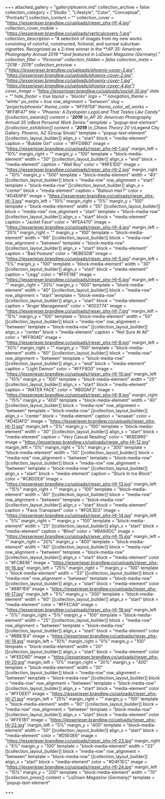+++
attached_gallery = "gallery/phoenix.md"
collection_archive = false
collection_category = ["Studio ", "Lifestyle", "Color", "Conceptual", "Portraits"]
collection_content = ""
collection_cover = "https://jesserieser.brandlew.co/uploads/rieser_phx-HI-4.jpg"
collection_cover_mobile = "https://jesserieser.brandlew.co/uploads/verticalcovers-1.jpg"
collection_description = "A selection of images from my new works consisting of colorful, constructed, fictional, and surreal suburban vignettes. Recognized as a 2-time winner in the **_AP 35: American Photography Annual 2019 _**and featured in _LoDown Magazine_ (Germany)."
collection_filter = "Personal"
collection_hidden = false
collection_meta = "2018 - 2019"
collection_preview = ["https://jesserieser.brandlew.co/uploads/phoenix-cover-3.jpg", "https://jesserieser.brandlew.co/uploads/phoenix-cover-2.jpg", "https://jesserieser.brandlew.co/uploads/phoenix-cover-1.jpg", "https://jesserieser.brandlew.co/uploads/phoenix-cover-4.jpg"]
cover_image = "https://jesserieser.brandlew.co/uploads/social-10.jpg"
date = ""
hide_footer = true
layout = "blocks"
logo = ""
navigation_theme = "white"
px_extra = true
row_alignment = "between"
slug = "projects/phoenix"
theme_color = "#FF9758"
theme_color_all_works = "#FF8F47"
title = "Phoenix: A Dystopian LegoLand That Tastes Like Candy"
[[collection_awards]]
content = "**2019**  \n_AP 35: American Photography Annual 35_  \nBest Personal Work Series:"
template = "popup-text-element"
[[collection_exhibition]]
content = "**2019**  \n_Chaos Theory 20_  \nLegend City Gallery. Phoenix, AZ (Group Show)"
template = "popup-text-element"
[[collection_layout_builder]]
align_x = "start"
block = "media-element"
caption = "Bubble Girl"
color = "#FFD9B0"
image = "https://jesserieser.brandlew.co/uploads/rieser_phx-HI-1.jpg"
margin_left = "10%"
margin_right = ""
margin_y = "100"
template = "block-media-element"
width = "30"
[[collection_layout_builder]]
align_x = "end"
block = "media-element"
caption = "Wall Boy"
color = "#9FE1DD"
image = "https://jesserieser.brandlew.co/uploads/rieser_phx-HI-2.jpg"
margin_right = "10%"
margin_y = "500"
template = "block-media-element"
width = "40"
[[collection_layout_builder]]
block = "media-row"
row_alignment = "start"
template = "block-media-row"
[[collection_layout_builder]]
align_x = "center"
block = "media-element"
caption = "Balloon Hair?"
color = "#D4E6F6"
image = "https://jesserieser.brandlew.co/uploads/rieser_phx-HI-3.jpg"
margin_left = "10%"
margin_right = "0%"
margin_y = "100"
template = "block-media-element"
width = "55"
[[collection_layout_builder]]
block = "media-row"
row_alignment = "start"
template = "block-media-row"
[[collection_layout_builder]]
align_x = "start"
block = "media-element"
caption = "Jacket Face"
color = "#FEA470"
image = "https://jesserieser.brandlew.co/uploads/rieser_phx-HI-4.jpg"
margin_left = "20%"
margin_right = ""
margin_y = "100"
template = "block-media-element"
width = "66"
[[collection_layout_builder]]
block = "media-row"
row_alignment = "between"
template = "block-media-row"
[[collection_layout_builder]]
align_x = "start"
block = "media-element"
caption = "Bad Posture"
color = "#EBE5DB"
image = "https://jesserieser.brandlew.co/uploads/rieser_phx-HI-5.jpg"
margin_left = "5%"
margin_y = "100"
template = "block-media-element"
width = "30"
[[collection_layout_builder]]
align_x = "start"
block = "media-element"
caption = "Legg"
color = "#FFE19E"
image = "https://jesserieser.brandlew.co/uploads/rieser_phx-HI-6.jpg"
margin_left = ""
margin_right = "20%"
margin_y = "600"
template = "block-media-element"
width = "40"
[[collection_layout_builder]]
block = "media-row"
row_alignment = "start"
template = "block-media-row"
[[collection_layout_builder]]
align_x = "start"
block = "media-element"
caption = "Anger Management"
color = "#002774"
image = "https://jesserieser.brandlew.co/uploads/rieser_phx-HI-7.jpg"
margin_left = "15%"
margin_y = "100"
template = "block-media-element"
width = "50"
[[collection_layout_builder]]
block = "media-row"
row_alignment = "between"
template = "block-media-row"
[[collection_layout_builder]]
align_x = "center"
block = "media-element"
caption = "Not Sure At All"
color = "#FF904D"
image = "https://jesserieser.brandlew.co/uploads/rieser_phx-HI-8.jpg"
margin_left = "30%"
margin_right = ""
margin_y = "100"
template = "block-media-element"
width = "60"
[[collection_layout_builder]]
block = "media-row"
row_alignment = "between"
template = "block-media-row"
[[collection_layout_builder]]
align_x = "end"
block = "media-element"
caption = "Light Demon"
color = "#FFF8D0"
image = "https://jesserieser.brandlew.co/uploads/rieser_phx-HI-10.jpg"
margin_left = "10%"
margin_y = "100"
template = "block-media-element"
width = "25"
[[collection_layout_builder]]
align_x = "start"
block = "media-element"
caption = "WATER FACE"
color = "#B0DAF2"
image = "https://jesserieser.brandlew.co/uploads/rieser_phx-HI-9.jpg"
margin_right = "15%"
margin_y = "400"
template = "block-media-element"
width = "40"
[[collection_layout_builder]]
block = "media-row"
row_alignment = "between"
template = "block-media-row"
[[collection_layout_builder]]
align_x = "center"
block = "media-element"
caption = "woaaah"
color = "#D4DAFD"
image = "https://jesserieser.brandlew.co/uploads/rieser_phx-HI-11.jpg"
margin_left = "5%"
margin_y = "100"
template = "block-media-element"
width = "30"
[[collection_layout_builder]]
align_x = "start"
block = "media-element"
caption = "Very Casual Reading"
color = "#EBD995"
image = "https://jesserieser.brandlew.co/uploads/rieser_phx-HI-12.jpg"
margin_left = "0%"
margin_right = "5%"
margin_y = "300"
template = "block-media-element"
width = "55"
[[collection_layout_builder]]
block = "media-row"
row_alignment = "between"
template = "block-media-row"
[[collection_layout_builder]]
block = "media-row"
row_alignment = "between"
template = "block-media-row"
[[collection_layout_builder]]
align_x = "start"
block = "media-element"
caption = "Stuck In Ice Block"
color = "#CBDDE8"
image = "https://jesserieser.brandlew.co/uploads/rieser_phx-HI-13.jpg"
margin_left = "15%"
margin_right = ""
margin_y = "100"
template = "block-media-element"
width = "40"
[[collection_layout_builder]]
block = "media-row"
row_alignment = "between"
template = "block-media-row"
[[collection_layout_builder]]
align_x = "start"
block = "media-element"
caption = "Face Transplant"
color = "#FDE3D3"
image = "https://jesserieser.brandlew.co/uploads/rieser_phx-HI-14.jpg"
margin_left = "5%"
margin_right = ""
margin_y = "100"
template = "block-media-element"
width = "25"
[[collection_layout_builder]]
align_x = "start"
block = "media-element"
caption = "Blind"
color = "#BA94DC"
image = "https://jesserieser.brandlew.co/uploads/rieser_phx-HI-15.jpg"
margin_left = ""
margin_right = "20%"
margin_y = "400"
template = "block-media-element"
width = "40"
[[collection_layout_builder]]
block = "media-row"
row_alignment = "between"
template = "block-media-row"
[[collection_layout_builder]]
align_x = "start"
block = "media-element"
color = "#FCBE8E"
image = "https://jesserieser.brandlew.co/uploads/rieser_phx-HI-16.jpg"
margin_left = "25%"
margin_right = ""
margin_y = "100"
template = "block-media-element"
width = "33"
[[collection_layout_builder]]
block = "media-row"
row_alignment = "between"
template = "block-media-row"
[[collection_layout_builder]]
align_x = "start"
block = "media-element"
color = "#88F1E8"
image = "https://jesserieser.brandlew.co/uploads/rieser_phx-HI-17.jpg"
margin_left = "5%"
margin_y = "300"
template = "block-media-element"
width = "60"
[[collection_layout_builder]]
align_x = "start"
block = "media-element"
color = "#FFECA9"
image = "https://jesserieser.brandlew.co/uploads/rieser_phx-HI-18.jpg"
margin_left = "0%"
margin_right = "5%"
margin_y = "100"
template = "block-media-element"
width = "25"
[[collection_layout_builder]]
block = "media-row"
row_alignment = "between"
template = "block-media-row"
[[collection_layout_builder]]
align_x = "start"
block = "media-element"
color = "#BBE1E4"
image = "https://jesserieser.brandlew.co/uploads/rieser_phx-HI-19.jpg"
margin_left = "10%"
margin_right = "0%"
margin_y = "100"
template = "block-media-element"
width = "20"
[[collection_layout_builder]]
align_x = "start"
block = "media-element"
color = "#FEED9D"
image = "https://jesserieser.brandlew.co/uploads/rieser_phx-HI-20.jpg"
margin_left = "0%"
margin_right = "30%"
margin_y = "400"
template = "block-media-element"
width = "30"
[[collection_layout_builder]]
block = "media-row"
row_alignment = "between"
template = "block-media-row"
[[collection_layout_builder]]
block = "media-row"
row_alignment = "between"
template = "block-media-row"
[[collection_layout_builder]]
align_x = "start"
block = "media-element"
color = "#FFDEE1"
image = "https://jesserieser.brandlew.co/uploads/rieser_phx-HI-21.jpg"
margin_left = "25%"
margin_right = ""
margin_y = "100"
template = "block-media-element"
width = "60"
[[collection_layout_builder]]
block = "media-row"
row_alignment = "between"
template = "block-media-row"
[[collection_layout_builder]]
align_x = "start"
block = "media-element"
color = "#FFE181"
image = "https://jesserieser.brandlew.co/uploads/rieser_phx-HI-22.jpg"
margin_left = "5%"
margin_y = "400"
template = "block-media-element"
width = "50"
[[collection_layout_builder]]
align_x = "start"
block = "media-element"
color = "#D5E0E6"
image = "https://jesserieser.brandlew.co/uploads/rieser_phx-HI-23.jpg"
margin_right = "5%"
margin_y = "100"
template = "block-media-element"
width = "33"
[[collection_layout_builder]]
block = "media-row"
row_alignment = "between"
template = "block-media-row"
[[collection_layout_builder]]
align_x = "start"
block = "media-element"
color = "#D4F1EC"
image = "https://jesserieser.brandlew.co/uploads/rieser_phx-HI-24.jpg"
margin_left = "15%"
margin_y = "200"
template = "block-media-element"
width = "70"
[[collection_press]]
content = "_LoDown Magazine_ _(Germany)_"
template = "popup-text-element"

+++
